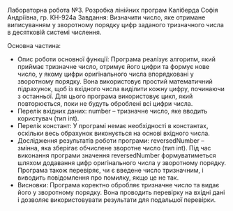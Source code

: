 Лабораторна робота №3. Розробка лінійних програм 
Каліберда Софія Андріївна, гр. КН-924а 
Завдання: Визначити число, яке отримане виписуванням у зворотному порядку цифр заданого тризначного числа в десятковій системі числення.


Основна частина:
 - Опис роботи основної функції: Програма реалізує алгоритм, який приймає тризначне число, отримує його цифри та формує нове число, у якому цифри оригінального числа впорядковані у зворотному порядку. Вона використовує простий математичний підрахунок, щоб із вхідного числа виділити кожну цифру, починаючи з останньої. Для цього програма використовує цикл, який повторюється, поки не будуть оброблені всі цифри числа.
 - Перелік вхідних даних:
 number – тризначне число, яке вводить користувач (тип int).
 - Перелік констант:
У програмі немає необхідності в константах, оскільки весь обрахунок виконується на основі вхідного числа.
 - Дослідження результатів роботи програми:
reversedNumber – змінна, яка зберігає обчислене зворотне число (тип int).
Під час виконання програми значення reversedNumber формуватиметься шляхом додавання цифр оригінального числа у зворотному порядку.
Програма також перевіряє, чи є введене число тризначним, і виводить повідомлення про помилку, якщо це не так.
 - Висновки: Програма коректно обробляє тризначне число та видає його у зворотному порядку. Вона проводить перевірку на вхідні дані і дозволяє використовувати результати для подальшої перевірки.
